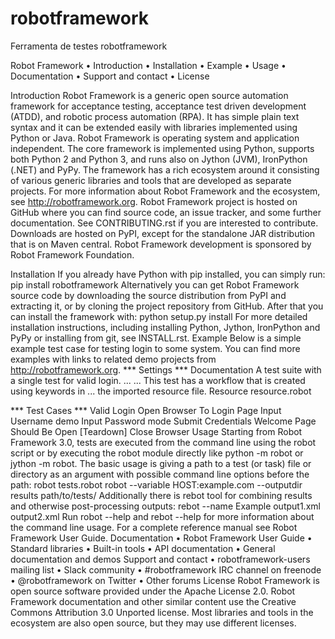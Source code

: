 
# robotframework
Ferramenta de testes robotframework

Robot Framework
•	Introduction
•	Installation
•	Example
•	Usage
•	Documentation
•	Support and contact
•	License

Introduction
Robot Framework is a generic open source automation framework for acceptance testing, acceptance test driven development (ATDD), and robotic process automation (RPA). It has simple plain text syntax and it can be extended easily with libraries implemented using Python or Java.
Robot Framework is operating system and application independent. The core framework is implemented using Python, supports both Python 2 and Python 3, and runs also on Jython (JVM), IronPython (.NET) and PyPy. The framework has a rich ecosystem around it consisting of various generic libraries and tools that are developed as separate projects. For more information about Robot Framework and the ecosystem, see http://robotframework.org.
Robot Framework project is hosted on GitHub where you can find source code, an issue tracker, and some further documentation. See CONTRIBUTING.rst if you are interested to contribute. Downloads are hosted on PyPI, except for the standalone JAR distribution that is on Maven central.
Robot Framework development is sponsored by Robot Framework Foundation.
   
Installation
If you already have Python with pip installed, you can simply run:
pip install robotframework
Alternatively you can get Robot Framework source code by downloading the source distribution from PyPI and extracting it, or by cloning the project repository from GitHub. After that you can install the framework with:
python setup.py install
For more detailed installation instructions, including installing Python, Jython, IronPython and PyPy or installing from git, see INSTALL.rst.
Example
Below is a simple example test case for testing login to some system. You can find more examples with links to related demo projects from http://robotframework.org.
*** Settings ***
Documentation     A test suite with a single test for valid login.
...
...               This test has a workflow that is created using keywords in
...               the imported resource file.
Resource          resource.robot

*** Test Cases ***
Valid Login
    Open Browser To Login Page
    Input Username    demo
    Input Password    mode
    Submit Credentials
    Welcome Page Should Be Open
    [Teardown]    Close Browser
Usage
Starting from Robot Framework 3.0, tests are executed from the command line using the robot script or by executing the robot module directly like python -m robot or jython -m robot.
The basic usage is giving a path to a test (or task) file or directory as an argument with possible command line options before the path:
robot tests.robot
robot --variable HOST:example.com --outputdir results path/to/tests/
Additionally there is rebot tool for combining results and otherwise post-processing outputs:
rebot --name Example output1.xml output2.xml
Run robot --help and rebot --help for more information about the command line usage. For a complete reference manual see Robot Framework User Guide.
Documentation
•	Robot Framework User Guide
•	Standard libraries
•	Built-in tools
•	API documentation
•	General documentation and demos
Support and contact
•	robotframework-users mailing list
•	Slack community
•	#robotframework IRC channel on freenode
•	@robotframework on Twitter
•	Other forums
License
Robot Framework is open source software provided under the Apache License 2.0. Robot Framework documentation and other similar content use the Creative Commons Attribution 3.0 Unported license. Most libraries and tools in the ecosystem are also open source, but they may use different licenses.

